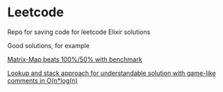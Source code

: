 # Leetcode

Repo for saving code for leetcode Elixir solutions

Good solutions, for example

[Matrix-Map beats 100%/50% with benchmark](https://leetcode.com/problems/zigzag-conversion/solutions/5193677/matrix-map-beats-100-50-with-benchmark/)

[Lookup and stack approach for understandable solution with game-like comments in O(n*log(n)](https://leetcode.com/problems/jump-game/solutions/5201293/lookup-and-stack-approach-for-understandable-solution-with-game-like-comments-in-o-n-log-n/)